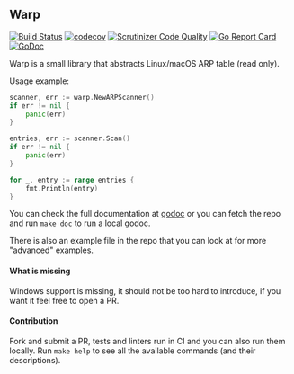 ## Warp

[![Build Status](https://travis-ci.org/stefanoj3/warp.svg?branch=master)](https://travis-ci.org/stefanoj3/warp)
[![codecov](https://codecov.io/gh/stefanoj3/warp/branch/master/graph/badge.svg)](https://codecov.io/gh/stefanoj3/warp)
[![Scrutinizer Code Quality](https://scrutinizer-ci.com/g/stefanoj3/warp/badges/quality-score.png?b=master)](https://scrutinizer-ci.com/g/stefanoj3/warp/?branch=master)
[![Go Report Card](https://goreportcard.com/badge/github.com/stefanoj3/warp)](https://goreportcard.com/report/github.com/stefanoj3/warp)
[![GoDoc](https://godoc.org/github.com/stefanoj3/warp?status.svg)](https://godoc.org/github.com/stefanoj3/warp)

Warp is a small library that abstracts Linux/macOS ARP table (read only).

Usage example:
```go
scanner, err := warp.NewARPScanner()
if err != nil {
    panic(err)
}

entries, err := scanner.Scan()
if err != nil {
    panic(err)
}

for _, entry := range entries {
    fmt.Println(entry)
}
```

You can check the full documentation at [godoc](https://godoc.org/github.com/stefanoj3/warp) or 
you can fetch the repo and run `make doc` to run a local godoc.

There is also an example file in the repo that you can look at for more "advanced" examples.

#### What is missing
Windows support is missing, it should not be too hard to introduce,
if you want it feel free to open a PR.


#### Contribution

Fork and submit a PR, tests and linters run in CI and you can also run them locally.
Run `make help` to see all the available commands (and their descriptions).